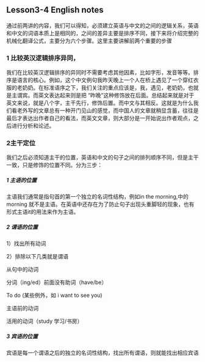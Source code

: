 ## Lesson3-4   English notes

通过前两讲的内容，我们可以得知，必须建立英语与中文的之间的逻辑关系，英语和中文的词语本质上是相同的，之间的差异主要是排序不同，接下来将介绍完整的机械化翻译公式，主要分为六个步骤。这里主要讲解前两个重要的步骤

### 1 比较英汉逻辑排序异同，

我们在比较英汉逻辑排序的异同时不需要考虑其他因素，比如字形，发音等等。排序是语言的核心。例如，这个中文例句我昨天晚上一个人在桥上遇见了一个穿红衣服的老奶奶。在标准语序之下，我们关注的重点应该是，我，遇见，老奶奶，也就是主谓宾。而英文表达起来则是把 “昨晚”这种修饰放在后面。总结起来就是对于英文来说，就是八个字，主干先行，修饰后置。而中文与其相反。这就是为什么我们看老外写的文章总有一种开门见山的感觉，而中国人的文章就稍显含蓄，往往是最后才表达出作者自己的看法，而英文文章，则大部分是一开始说出作者观点，之后进行分析和论述。

### 2主干定位

 我们之后必须知道主干的位置，英语和中文的句子之间的排列顺序不同，但是主干一致，只是修饰的位置不同。分为三步：

##### 1 主语的位置

主语我们通常是指句首的第一个独立的名词性结构，例如in the morning,中的morning 就不是主语。在英语中还存在为了防止句子出现头重脚轻的现象，也有形式主语it的用法来作为主语。

##### 2 谓语的位置

1）找出所有动词

2）排除以下几类就是谓语 

  从句中的动词

   分词（ing/ed）前面没有助词（have/be）

   To do (某些例外，如 i want to see you)

   主语前的动词

   活用的动词（study 学习/书房）

##### 3 宾语的位置

  宾语是每一个谓语之后的独立的名词性结构，找出所有谓语，则就能找出相应宾语